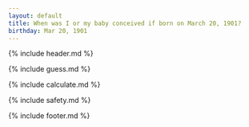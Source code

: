 ```yaml
---
layout: default
title: When was I or my baby conceived if born on March 20, 1901?
birthday: Mar 20, 1901
---
```


{% include header.md %}

{% include guess.md %}

{% include calculate.md %}

{% include safety.md %}

{% include footer.md %}



